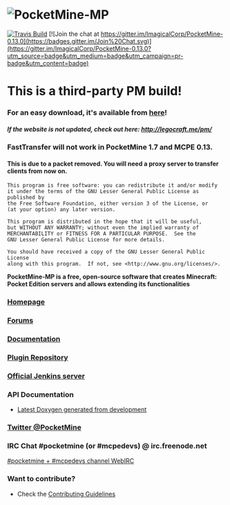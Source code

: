 # ![PocketMine-MP](http://cdn.pocketmine.net/img/PocketMine-MP-h.png)

[![Travis Build](https://travis-ci.org/ImagicalCorp/PocketMine-0.13.0.svg)](https://travis-ci.org/ImagicalCorp/PocketMine-0.13.0)
[![Join the chat at https://gitter.im/ImagicalCorp/PocketMine-0.13.0](https://badges.gitter.im/Join%20Chat.svg)](https://gitter.im/ImagicalCorp/PocketMine-0.13.0?utm_source=badge&utm_medium=badge&utm_campaign=pr-badge&utm_content=badge)

# This is a third-party PM build!

### For an easy download, it's available from <a href="http://pocketmine.minedox.com">here</a>!
##### If the website is not updated, check out here: http://legocraft.me/pm/

### FastTransfer will not work in PocketMine 1.7 and MCPE 0.13.
#### This is due to a packet removed. You will need a proxy server to transfer clients from now on.


	This program is free software: you can redistribute it and/or modify
	it under the terms of the GNU Lesser General Public License as published by
	the Free Software Foundation, either version 3 of the License, or
	(at your option) any later version.

	This program is distributed in the hope that it will be useful,
	but WITHOUT ANY WARRANTY; without even the implied warranty of
	MERCHANTABILITY or FITNESS FOR A PARTICULAR PURPOSE.  See the
	GNU Lesser General Public License for more details.

	You should have received a copy of the GNU Lesser General Public License
	along with this program.  If not, see <http://www.gnu.org/licenses/>.


__PocketMine-MP is a free, open-source software that creates Minecraft: Pocket Edition servers and allows extending its functionalities__

### [Homepage](http://www.pocketmine.net/)

### [Forums](http://forums.pocketmine.net/)

### [Documentation](http://pocketmine-mp.readthedocs.org/)

### [Plugin Repository](http://plugins.pocketmine.net/)

<!--## [FAQ: Frequently Asked Questions](https://github.com/PocketMine/PocketMine-MP/wiki/Frequently-Asked-Questions)-->

### [Official Jenkins server](http://jenkins.pocketmine.net/)

### API Documentation
 * [Latest Doxygen generated from development](http://jenkins.pocketmine.net/job/PocketMine-MP-doc/doxygen/)

### [Twitter @PocketMine](https://twitter.com/PocketMine)

### IRC Chat #pocketmine (or #mcpedevs) @ irc.freenode.net
[#pocketmine + #mcpedevs channel WebIRC](http://webchat.freenode.net/?channels=pocketmine,mcpedevs)

### Want to contribute?
* Check the [Contributing Guidelines](CONTRIBUTING.md)
